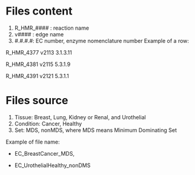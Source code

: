 # Files content 
1. R_HMR_#### : reaction name
2. v#### : edge name
3. #.#.#.#: EC number, enzyme nomenclature number
Example of a row: 

R_HMR_4377	v2113	3.1.3.11

R_HMR_4381	v2115	5.3.1.9

R_HMR_4391	v2121	5.3.1.1

# Files source 
1. Tissue: Breast, Lung, Kidney or Renal, and Urothelial
2. Condition: Cancer, Healthy
3. Set: MDS, nonMDS, where MDS means Minimum Dominating Set

Example of file name:

- EC_BreastCancer_MDS,

- EC_UrothelialHealthy_nonDMS
